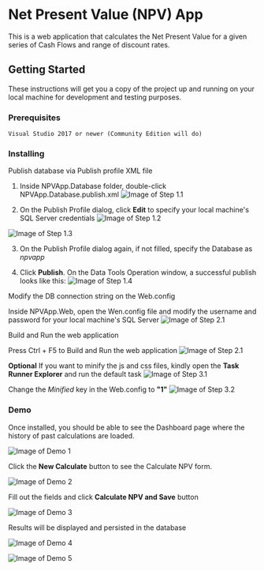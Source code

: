 # Net Present Value (NPV) App

This is a web application that calculates the Net Present Value for a given series of Cash Flows and range of discount rates.

## Getting Started

These instructions will get you a copy of the project up and running on your local machine for development and testing purposes.

### Prerequisites

```
Visual Studio 2017 or newer (Community Edition will do)
```

### Installing

Publish database via Publish profile XML file

1. Inside NPVApp.Database folder, double-click NPVApp.Database.publish.xml
![Image of Step 1.1](https://user-images.githubusercontent.com/6851315/61589553-1e3e4e80-abde-11e9-8353-512fd4559b4e.png)

2. On the Publish Profile dialog, click **Edit** to specify your local machine's SQL Server credentials
![Image of Step 1.2](https://user-images.githubusercontent.com/6851315/61589565-5cd40900-abde-11e9-91b7-a4014f4fb6bc.png)

![Image of Step 1.3](https://user-images.githubusercontent.com/6851315/61589574-90169800-abde-11e9-8bc8-2806f1a48521.png)

3. On the Publish Profile dialog again, if not filled, specify the Database as _*npvapp*_

4. Click **Publish**. On the Data Tools Operation window, a successful publish looks like this:
![Image of Step 1.4](https://user-images.githubusercontent.com/6851315/61589589-c8b67180-abde-11e9-8286-39a4dfc7b053.png)


Modify the DB connection string on the Web.config

Inside NPVApp.Web, open the Wen.config file and modify the username and password for your local machine's SQL Server
![Image of Step 2.1](https://user-images.githubusercontent.com/6851315/61589638-7de92980-abdf-11e9-896b-d215ce5c8493.png)


Build and Run the web application

Press Ctrl + F5 to Build and Run the web application
![Image of Step 2.1](https://user-images.githubusercontent.com/6851315/61589679-239c9880-abe0-11e9-86e1-e064f468c748.png)

**Optional**
If you want to minify the js and css files, kindly open the **Task Runner Explorer** and run the default task
![Image of Step 3.1](https://user-images.githubusercontent.com/6851315/61605565-b4bf4e00-ac78-11e9-9afe-218f1fa12c5d.png)

Change the *Minified* key in the Web.config to **"1"**
![Image of Step 3.2](https://user-images.githubusercontent.com/6851315/61605566-b7ba3e80-ac78-11e9-88f7-64da496f2a88.png)


### Demo

Once installed, you should be able to see the Dashboard page where the history of past calculations are loaded. 

![Image of Demo 1](https://user-images.githubusercontent.com/6851315/61604015-7aeb4900-ac72-11e9-98f1-9d012ceb5268.png)

Click the **New Calculate** button to see the Calculate NPV form.

![Image of Demo 2](https://user-images.githubusercontent.com/6851315/61604392-ef72b780-ac73-11e9-8446-82490a884675.png)

Fill out the fields and click **Calculate NPV and Save** button

![Image of Demo 3](https://user-images.githubusercontent.com/6851315/61604473-395b9d80-ac74-11e9-91f0-0d880b8643bd.png)

Results will be displayed and persisted in the database

![Image of Demo 4](https://user-images.githubusercontent.com/6851315/61604477-3e205180-ac74-11e9-8221-92ec23bbceb1.png)

![Image of Demo 5](https://user-images.githubusercontent.com/6851315/61604515-67d97880-ac74-11e9-912a-470807e584f6.png)